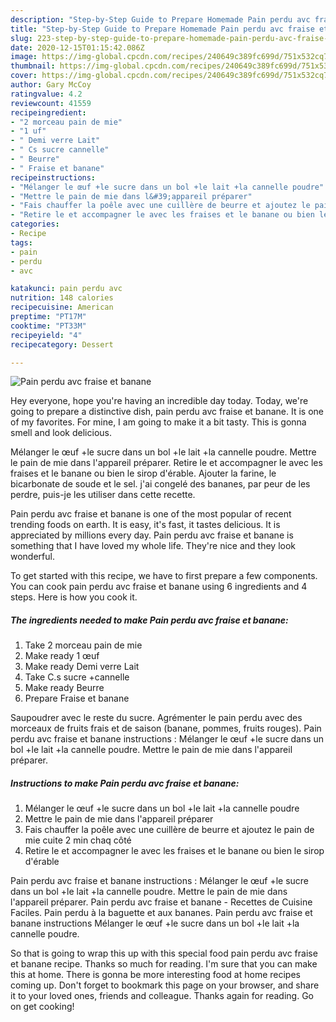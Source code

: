```yaml
---
description: "Step-by-Step Guide to Prepare Homemade Pain perdu avc fraise et banane"
title: "Step-by-Step Guide to Prepare Homemade Pain perdu avc fraise et banane"
slug: 223-step-by-step-guide-to-prepare-homemade-pain-perdu-avc-fraise-et-banane
date: 2020-12-15T01:15:42.086Z
image: https://img-global.cpcdn.com/recipes/240649c389fc699d/751x532cq70/pain-perdu-avc-fraise-et-banane-photo-principale-de-la-recette.jpg
thumbnail: https://img-global.cpcdn.com/recipes/240649c389fc699d/751x532cq70/pain-perdu-avc-fraise-et-banane-photo-principale-de-la-recette.jpg
cover: https://img-global.cpcdn.com/recipes/240649c389fc699d/751x532cq70/pain-perdu-avc-fraise-et-banane-photo-principale-de-la-recette.jpg
author: Gary McCoy
ratingvalue: 4.2
reviewcount: 41559
recipeingredient:
- "2 morceau pain de mie"
- "1 uf"
- " Demi verre Lait"
- " Cs sucre cannelle"
- " Beurre"
- " Fraise et banane"
recipeinstructions:
- "Mélanger le œuf +le sucre dans un bol +le lait +la cannelle poudre"
- "Mettre le pain de mie dans l&#39;appareil préparer"
- "Fais chauffer la poêle avec une cuillère de beurre et ajoutez le pain de mie cuite 2 min chaq côté"
- "Retire le et accompagner le avec les fraises et le banane ou bien le sirop d&#39;érable"
categories:
- Recipe
tags:
- pain
- perdu
- avc

katakunci: pain perdu avc 
nutrition: 148 calories
recipecuisine: American
preptime: "PT17M"
cooktime: "PT33M"
recipeyield: "4"
recipecategory: Dessert

---
```



![Pain perdu avc fraise et banane](https://img-global.cpcdn.com/recipes/240649c389fc699d/751x532cq70/pain-perdu-avc-fraise-et-banane-photo-principale-de-la-recette.jpg)

Hey everyone, hope you're having an incredible day today. Today, we're going to prepare a distinctive dish, pain perdu avc fraise et banane. It is one of my favorites. For mine, I am going to make it a bit tasty. This is gonna smell and look delicious.

Mélanger le œuf +le sucre dans un bol +le lait +la cannelle poudre. Mettre le pain de mie dans l&#39;appareil préparer. Retire le et accompagner le avec les fraises et le banane ou bien le sirop d&#39;érable. Ajouter la farine, le bicarbonate de soude et le sel. j&#39;ai congelé des bananes, par peur de les perdre, puis-je les utiliser dans cette recette.

Pain perdu avc fraise et banane is one of the most popular of recent trending foods on earth. It is easy, it's fast, it tastes delicious. It is appreciated by millions every day. Pain perdu avc fraise et banane is something that I have loved my whole life. They're nice and they look wonderful.


To get started with this recipe, we have to first prepare a few components. You can cook pain perdu avc fraise et banane using 6 ingredients and 4 steps. Here is how you cook it.

<!--inarticleads1-->

##### The ingredients needed to make Pain perdu avc fraise et banane:

1. Take 2 morceau pain de mie
1. Make ready 1 œuf
1. Make ready  Demi verre Lait
1. Take  C.s sucre +cannelle
1. Make ready  Beurre
1. Prepare  Fraise et banane


Saupoudrer avec le reste du sucre. Agrémenter le pain perdu avec des morceaux de fruits frais et de saison (banane, pommes, fruits rouges). Pain perdu avc fraise et banane instructions : Mélanger le œuf +le sucre dans un bol +le lait +la cannelle poudre. Mettre le pain de mie dans l&#39;appareil préparer. 

<!--inarticleads2-->

##### Instructions to make Pain perdu avc fraise et banane:

1. Mélanger le œuf +le sucre dans un bol +le lait +la cannelle poudre
1. Mettre le pain de mie dans l&#39;appareil préparer
1. Fais chauffer la poêle avec une cuillère de beurre et ajoutez le pain de mie cuite 2 min chaq côté
1. Retire le et accompagner le avec les fraises et le banane ou bien le sirop d&#39;érable


Pain perdu avc fraise et banane instructions : Mélanger le œuf +le sucre dans un bol +le lait +la cannelle poudre. Mettre le pain de mie dans l&#39;appareil préparer. Pain perdu avc fraise et banane - Recettes de Cuisine Faciles. Pain perdu à la baguette et aux bananes. Pain perdu avc fraise et banane instructions Mélanger le œuf +le sucre dans un bol +le lait +la cannelle poudre. 

So that is going to wrap this up with this special food pain perdu avc fraise et banane recipe. Thanks so much for reading. I'm sure that you can make this at home. There is gonna be more interesting food at home recipes coming up. Don't forget to bookmark this page on your browser, and share it to your loved ones, friends and colleague. Thanks again for reading. Go on get cooking!
